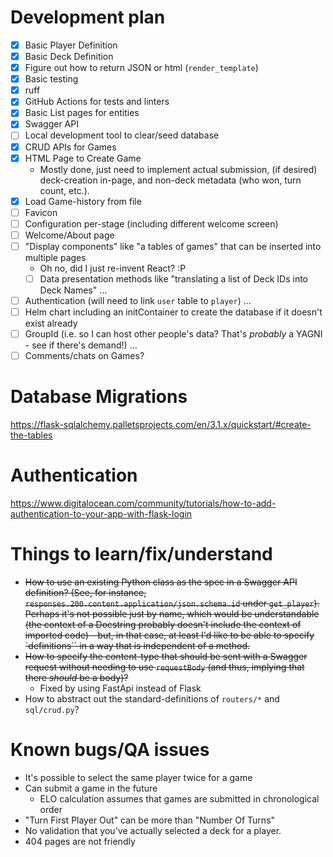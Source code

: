 # Development plan

- [X] Basic Player Definition
- [X] Basic Deck Definition
- [X] Figure out how to return JSON or html (`render_template`)
- [X] Basic testing
- [X] ruff
- [X] GitHub Actions for tests and linters
- [X] Basic List pages for entities
- [X] Swagger API
- [ ] Local development tool to clear/seed database
- [X] CRUD APIs for Games
- [X] HTML Page to Create Game
  - Mostly done, just need to implement actual submission, (if desired) deck-creation in-page, and non-deck metadata (who won, turn count, etc.).
- [X] Load Game-history from file
- [ ] Favicon
- [ ] Configuration per-stage (including different welcome screen)
- [ ] Welcome/About page
- [ ] "Display components" like "a tables of games" that can be inserted into multiple pages
  * Oh no, did I just re-invent React? :P
  - [ ] Data presentation methods like "translating a list of Deck IDs into Deck Names"
...
- [ ] Authentication (will need to link `user` table to `player`)
...
- [ ] Helm chart including an initContainer to create the database if it doesn't exist already
- [ ] GroupId (i.e. so I can host other people's data? That's _probably_ a YAGNI - see if there's demand!)
...
- [ ] Comments/chats on Games?

# Database Migrations

https://flask-sqlalchemy.palletsprojects.com/en/3.1.x/quickstart/#create-the-tables

# Authentication

https://www.digitalocean.com/community/tutorials/how-to-add-authentication-to-your-app-with-flask-login

# Things to learn/fix/understand

* ~~How to use an existing Python class as the spec in a Swagger API definition? (See, for instance, `responses.200.content.application/json.schema.id` under `get_player`). Perhaps it's not possible just by name, which would be understandable (the context of a Docstring probably doesn't include the context of imported code) - but, in that case, at least I'd like to be able to specify `definitions`` in a way that is independent of a method.~~
* ~~How to specify the content-type that should be sent with a Swagger request without needing to use `requestBody` (and thus, implying that there _should_ be a body)?~~
  * Fixed by using FastApi instead of Flask
* How to abstract out the standard-definitions of `routers/*` and `sql/crud.py`?

# Known bugs/QA issues

* It's possible to select the same player twice for a game
* Can submit a game in the future
  * ELO calculation assumes that games are submitted in chronological order
* "Turn First Player Out" can be more than "Number Of Turns"
* No validation that you've actually selected a deck for a player.
* 404 pages are not friendly
